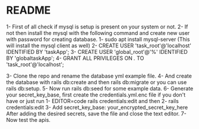 # README
1- First of all check if mysql is setup is present on your system or not.
2- If not then install the mysql with the following command and create new user with password for creating database.
	1- sudo apt install mysql-server (This will install the mysql client as well)
	2- CREATE USER 'task_root'@'localhost' IDENTIFIED BY 'taskApp';
	3- CREATE USER 'global_root'@'%' IDENTIFIED BY 'globaltaskApp';
	4- GRANT ALL PRIVILEGES ON *.* TO 'task_root'@'localhost';

3- Clone the repo and rename the database yml example file.
4- And create the database with rails db:create and then rails db:migrate or you can use rails db:setup.
5- Now run rails db:seed for some example data.
6- Generate your secret_key_base, first create the credentials.yml.enc file if you don't have or just run
	1- EDITOR=code rails credentials:edit and then
	2- rails credentials:edit
	3- Add secret_key_base: your_encrypted_secret_key_here
	After adding the desired secrets, save the file and close the text editor.
7- Now test the apis.
